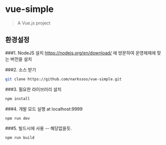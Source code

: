 # vue-simple

> A Vue.js project

## 환경설정

###1. NodeJS 설치
https://nodejs.org/en/download/ 에 방문하여 운영체제에 맞는 버전을 설치


###2. 소스 받기
``` bash
git clone https://github.com/narkssos/vue-simple.git
```

###3. 필요한 라이브러리 설치
``` bash
npm install
```

###4. 개발 모드 실행  at localhost:9999

``` bash
npm run dev
```

###5. 빌드시에 사용 -- 해당없을듯.
``` bash
npm run build
```

